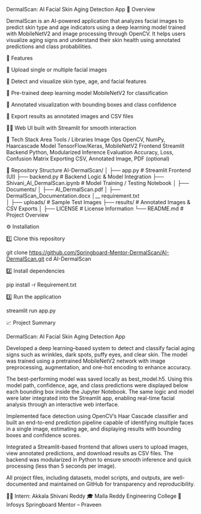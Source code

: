 DermalScan: AI Facial Skin Aging Detection App
🧠 Overview

DermalScan is an AI-powered application that analyzes facial images to predict skin type and age indicators using a deep learning model trained with MobileNetV2 and image processing through OpenCV.
It helps users visualize aging signs and understand their skin health using annotated predictions and class probabilities.

🚀 Features

📸 Upload single or multiple facial images

🧩 Detect and visualize skin type, age, and facial features

🧠 Pre-trained deep learning model MobileNetV2 for classification

🎯 Annotated visualization with bounding boxes and class confidence

💾 Export results as annotated images and CSV files

🧍‍♀️ Web UI built with Streamlit for smooth interaction

🧰 Tech Stack
Area	Tools / Libraries
Image Ops	OpenCV, NumPy, Haarcascade
Model	TensorFlow/Keras, MobileNetV2
Frontend	Streamlit
Backend	Python, Modularized Inference
Evaluation	Accuracy, Loss, Confusion Matrix
Exporting	CSV, Annotated Image, PDF (optional)


📂 Repository Structure
AI-DermalScan/
│
├── app.py                    # Streamlit Frontend (UI)
├── backend.py                # Backend Logic & Model Integration
├── Shivani_AI_DermalScan.ipynb  # Model Training / Testing Notebook
│
├── Documents/
│   ├── AI_DermalScan.pdf
│   ├── DermalScan_Documentation.docx
│__ requirement.txt  
│
├── uploads/                  # Sample Test Images
├── results/                  # Annotated Images & CSV Exports
│
├── LICENSE                   # License Information
└── README.md                 # Project Overview

⚙️ Installation

1️⃣ Clone this repository

git clone https://github.com/Springboard-Mentor-DermalScan/AI-DermalScan.git
cd AI-DermalScan


2️⃣ Install dependencies

pip install -r Requirement.txt


3️⃣ Run the application

streamlit run app.py

📈 Project Summary

DermalScan: AI Facial Skin Aging Detection App

Developed a deep learning–based system to detect and classify facial aging signs such as wrinkles, dark spots, puffy eyes, and clear skin. The model was trained using a pretrained MobileNetV2 network with image preprocessing, augmentation, and one-hot encoding to enhance accuracy.

The best-performing model was saved locally as best_model.h5. Using this model path, confidence, age, and class predictions were displayed below each bounding box inside the Jupyter Notebook. The same logic and model were later integrated into the Streamlit app, enabling real-time facial analysis through an interactive web interface.

Implemented face detection using OpenCV’s Haar Cascade classifier and built an end-to-end prediction pipeline capable of identifying multiple faces in a single image, estimating age, and displaying results with bounding boxes and confidence scores.

Integrated a Streamlit-based frontend that allows users to upload images, view annotated predictions, and download results as CSV files. The backend was modularized in Python to ensure smooth inference and quick processing (less than 5 seconds per image).

All project files, including datasets, model scripts, and outputs, are well-documented and maintained on GitHub for transparency and reproducibility.

👩‍💻 Intern: Akkala Shivani Reddy
🎓 Malla Reddy Engineering College
🤝 Infosys Springboard Mentor – Praveen
